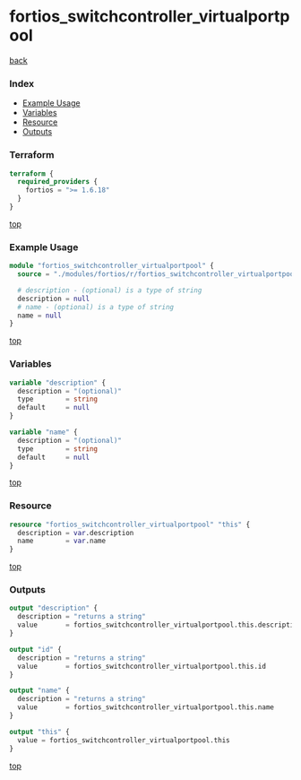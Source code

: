 # fortios_switchcontroller_virtualportpool

[back](../fortios.md)

### Index

- [Example Usage](#example-usage)
- [Variables](#variables)
- [Resource](#resource)
- [Outputs](#outputs)

### Terraform

```terraform
terraform {
  required_providers {
    fortios = ">= 1.6.18"
  }
}
```

[top](#index)

### Example Usage

```terraform
module "fortios_switchcontroller_virtualportpool" {
  source = "./modules/fortios/r/fortios_switchcontroller_virtualportpool"

  # description - (optional) is a type of string
  description = null
  # name - (optional) is a type of string
  name = null
}
```

[top](#index)

### Variables

```terraform
variable "description" {
  description = "(optional)"
  type        = string
  default     = null
}

variable "name" {
  description = "(optional)"
  type        = string
  default     = null
}
```

[top](#index)

### Resource

```terraform
resource "fortios_switchcontroller_virtualportpool" "this" {
  description = var.description
  name        = var.name
}
```

[top](#index)

### Outputs

```terraform
output "description" {
  description = "returns a string"
  value       = fortios_switchcontroller_virtualportpool.this.description
}

output "id" {
  description = "returns a string"
  value       = fortios_switchcontroller_virtualportpool.this.id
}

output "name" {
  description = "returns a string"
  value       = fortios_switchcontroller_virtualportpool.this.name
}

output "this" {
  value = fortios_switchcontroller_virtualportpool.this
}
```

[top](#index)